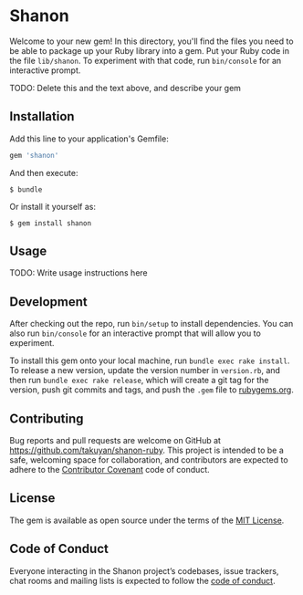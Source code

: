 # Shanon

Welcome to your new gem! In this directory, you'll find the files you need to be able to package up your Ruby library into a gem. Put your Ruby code in the file `lib/shanon`. To experiment with that code, run `bin/console` for an interactive prompt.

TODO: Delete this and the text above, and describe your gem

## Installation

Add this line to your application's Gemfile:

```ruby
gem 'shanon'
```

And then execute:

    $ bundle

Or install it yourself as:

    $ gem install shanon

## Usage

TODO: Write usage instructions here

## Development

After checking out the repo, run `bin/setup` to install dependencies. You can also run `bin/console` for an interactive prompt that will allow you to experiment.

To install this gem onto your local machine, run `bundle exec rake install`. To release a new version, update the version number in `version.rb`, and then run `bundle exec rake release`, which will create a git tag for the version, push git commits and tags, and push the `.gem` file to [rubygems.org](https://rubygems.org).

## Contributing

Bug reports and pull requests are welcome on GitHub at https://github.com/takuyan/shanon-ruby. This project is intended to be a safe, welcoming space for collaboration, and contributors are expected to adhere to the [Contributor Covenant](http://contributor-covenant.org) code of conduct.

## License

The gem is available as open source under the terms of the [MIT License](https://opensource.org/licenses/MIT).

## Code of Conduct

Everyone interacting in the Shanon project’s codebases, issue trackers, chat rooms and mailing lists is expected to follow the [code of conduct](https://github.com/takuyan/shanon-ruby/blob/master/CODE_OF_CONDUCT.md).
